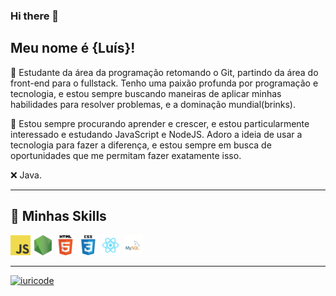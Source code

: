 ### Hi there 👋

## Meu nome é <strong>{Luís}!</strong>



🔭 Estudante da área da programação retomando o Git, partindo da área do front-end para o fullstack. Tenho uma paixão profunda por programação e tecnologia, e estou sempre buscando maneiras de aplicar minhas habilidades para resolver problemas, e a dominação mundial(brinks).


💬 Estou sempre procurando aprender e crescer, e estou particularmente interessado e estudando JavaScript e NodeJS. Adoro a ideia de usar a tecnologia para fazer a diferença, e estou sempre em busca de oportunidades que me permitam fazer exatamente isso.

❌ Java.

---

## 🚀 Minhas Skills

<code><img height="32" src="https://raw.githubusercontent.com/github/explore/80688e429a7d4ef2fca1e82350fe8e3517d3494d/topics/javascript/javascript.png" alt="Javascript"/></code>
<code><img height="32" src="https://raw.githubusercontent.com/github/explore/80688e429a7d4ef2fca1e82350fe8e3517d3494d/topics/nodejs/nodejs.png" alt="Nodejs"/></code>
<code><img height="32" src="https://raw.githubusercontent.com/github/explore/80688e429a7d4ef2fca1e82350fe8e3517d3494d/topics/html/html.png" alt="HTML5"/></code>
<code><img height="32" src="https://raw.githubusercontent.com/github/explore/80688e429a7d4ef2fca1e82350fe8e3517d3494d/topics/css/css.png" alt="CSS"/></code>
<code><img height="32" src="https://raw.githubusercontent.com/github/explore/80688e429a7d4ef2fca1e82350fe8e3517d3494d/topics/react/react.png" alt="React"/></code>
<code><img height="32" src="https://raw.githubusercontent.com/github/explore/80688e429a7d4ef2fca1e82350fe8e3517d3494d/topics/mysql/mysql.png" alt="MySQL"/></code>

---

[![iuricode](https://github-readme-stats.vercel.app/api/top-langs/?username=vikair&hide=html&layout=compact&theme=highcontrast)](https://github.com/vikair/github-readme-stats)
